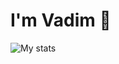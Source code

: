 # I'm Vadim 👋

<img alt="My stats" src="https://github-readme-stats.vercel.app/api?username=aso-off&show_icons=true"/>

<img alt="" src="https://github-readme-stats.vercel.app/api/top-langs/?username=aso-off"/>
